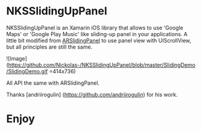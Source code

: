 # NKSSlidingUpPanel

NKSSlidingUpPanel is an Xamarin iOS library that allows to use 'Google Maps' or 'Google Play Music' like sliding-up panel in your applications. A little bit modified from [ARSlidingPanel](https://github.com/andriirogulin/ARSlidingPanel) to use panel view with UIScrollView, but all principles are still the same.

![Image] (https://github.com/Nickolas-/NKSSlidingUpPanel/blob/master/SlidingDemo/SlidingDemo.gif =414x736)

All API the same with ARSlidingPanel.

Thanks [andriirogulin] (https://github.com/andriirogulin) for his work.

# Enjoy

